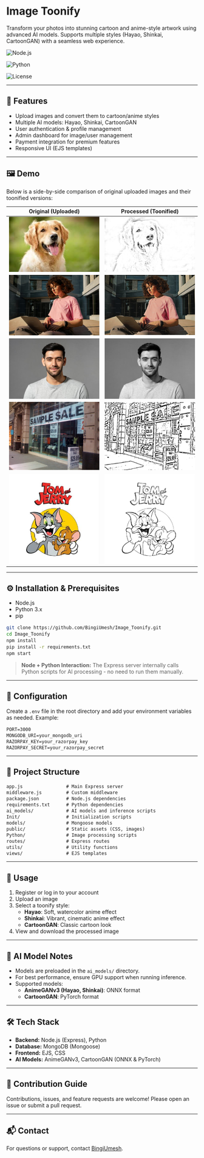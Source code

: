 # Image Toonify

Transform your photos into stunning cartoon and anime-style artwork using advanced AI models. Supports multiple styles (Hayao, Shinkai, CartoonGAN) with a seamless web experience.

![Node.js](https://img.shields.io/badge/Node.js-Express-green)

![Python](https://img.shields.io/badge/Python-3.x-blue)

![License](https://img.shields.io/badge/License-MIT-yellow)

---

## 🚀 Features

- Upload images and convert them to cartoon/anime styles
- Multiple AI models: Hayao, Shinkai, CartoonGAN
- User authentication & profile management
- Admin dashboard for image/user management
- Payment integration for premium features
- Responsive UI (EJS templates)

---

## 🖼️ Demo

Below is a side-by-side comparison of original uploaded images and their toonified versions:

| Original (Uploaded)                           | Processed (Toonified)                            |
| --------------------------------------------- | ------------------------------------------------ |
| ![Original](public/uploads/1757333447522.jpg) | ![Processed](public/processed/1757333447522.jpg) |
| ![Original](public/uploads/1757371355676.jpg) | ![Processed](public/processed/1757371355676.jpg) |
| ![Original](public/uploads/1757371529352.jpg) | ![Processed](public/processed/1757371529352.jpg) |
| ![Original](public/uploads/1757371969134.jpg) | ![Processed](public/processed/1757371969134.jpg) |
| ![Original](public/uploads/1757372196260.jpg) | ![Processed](public/processed/1757372196260.jpg) |

---

## ⚙️ Installation & Prerequisites

- Node.js
- Python 3.x
- pip

```bash
git clone https://github.com/BingiUmesh/Image_Toonify.git
cd Image_Toonify
npm install
pip install -r requirements.txt
npm start
```

> **Node + Python Interaction:**
> The Express server internally calls Python scripts for AI processing - no need to run them manually.

---

## 🔧 Configuration

Create a `.env` file in the root directory and add your environment variables as needed. Example:

```env
PORT=3000
MONGODB_URI=your_mongodb_uri
RAZORPAY_KEY=your_razorpay_key
RAZORPAY_SECRET=your_razorpay_secret
```

---

## 📁 Project Structure

```
app.js                # Main Express server
middleware.js         # Custom middleware
package.json          # Node.js dependencies
requirements.txt      # Python dependencies
ai_models/            # AI models and inference scripts
Init/                 # Initialization scripts
models/               # Mongoose models
public/               # Static assets (CSS, images)
Python/               # Image processing scripts
routes/               # Express routes
utils/                # Utility functions
views/                # EJS templates
```

---

## 📖 Usage

1. Register or log in to your account
2. Upload an image
3. Select a toonify style:
   - **Hayao**: Soft, watercolor anime effect
   - **Shinkai**: Vibrant, cinematic anime effect
   - **CartoonGAN**: Classic cartoon look
4. View and download the processed image

---

## 🧠 AI Model Notes

- Models are preloaded in the `ai_models/` directory.
- For best performance, ensure GPU support when running inference.
- Supported models:
  - **AnimeGANv3 (Hayao, Shinkai)**: ONNX format
  - **CartoonGAN**: PyTorch format

---

## 🛠️ Tech Stack

- **Backend:** Node.js (Express), Python
- **Database:** MongoDB (Mongoose)
- **Frontend:** EJS, CSS
- **AI Models:** AnimeGANv3, CartoonGAN (ONNX & PyTorch)

---

## 🤝 Contribution Guide

Contributions, issues, and feature requests are welcome! Please open an issue or submit a pull request.

---

## 📬 Contact

For questions or support, contact [BingiUmesh](https://github.com/BingiUmesh).
